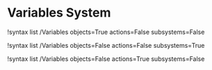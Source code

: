 <!-- MOOSE Documentation Stub: Remove this when content is added. -->


# Variables System

!syntax list /Variables objects=True actions=False subsystems=False

!syntax list /Variables objects=False actions=False subsystems=True

!syntax list /Variables objects=False actions=True subsystems=False

